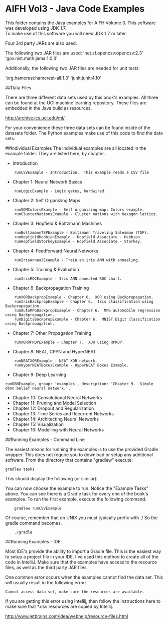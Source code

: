 AIFH Vol3  - Java Code Examples
====
This folder contains the Java examples for AIFH Volume 3.  This software was developed using JDK 1.7.  
To make use of this software you will need JDK 1.7 or later.

Four 3rd party JARs are also used.

The following two JAR files are used:
'net.sf.opencsv:opencsv:2.3'
'gov.nist.math:jama:1.0.3'

Additionally, the following two JAR files are needed for unit tests:

'org.hamcrest:hamcrest-all:1.3'
'junit:junit:4.10'

##Data Files

There are three different data sets used by this book's examples.  All three can be found
at the UCI machine learning repository. These files are embedded in the Java build as
resources.

http://archive.ics.uci.edu/ml/

For your convenience these three data sets can be found inside of the datasets folder.
The Python examples make use of this code to find the data sets.

##Individual Examples
The individual examples are all located in the example folder.  They are listed here,
by chapter.

* Introduction
```
    runCSVExample - Introduction.  This example reads a CSV file
```
* Chapter 1: Neural Network Basics
```
    runLogicExample - Logic gates, hardwired.
```
* Chapter 2: Self Organizing Maps
```
    runSOMColorsExample - Self organizing map: Colors example.
    runClusterNationsExample - Cluster nations with Hexagon lattice.
```
* Chapter 3: Hopfield & Boltzmann Machines
```
    runBoltzmannTSPExample - Boltzmann Traveling Salesman (TSP).
    runHopfieldHebbianExample - Hopfield Associate - Hebbian.
    runHopfieldStorkeyExample - Hopfield Associate - Storkey.
```
* Chapter 4: Feedforward Neural Networks
```
    runIrisAnnealExample - Train an iris ANN with annealing.
```
* Chapter 5: Training & Evaluation
```
	runIrisROCExample - Iris ANN annealed ROC chart.
```
* Chapter 6: Backpropagation Training
```
	runXORBackpropExample - Chapter 6.  XOR using Backpropagation.
	runIrisBackpropExample - Chapter 6.  Iris classification using Backpropagation.
	runAutoMPGBackpropExample - Chapter 6.  MPG automobile regression using Backpropagation.
	runDigitsBackpropExample - Chapter 6.  MNIST Digit classification using Backpropagation.

```
* Chapter 7: Other Propagation Training
```
	runXORRPROPExample - Chapter 7.  XOR using RPROP.
```
* Chapter 8: NEAT, CPPN and HyperNEAT
```
    runNEATXORExample - NEAT XOR network.
    runHyperNEATBoxesExample - HyperNEAT Boxes Example.

```
* Chapter 9: Deep Learning
```
runDBNExample, group: 'examples', description: 'Chapter 9.  Simple dbnn belief neural network.',
```
* Chapter 10: Convolutional Neural Networks
* Chapter 11: Pruning and Model Selection
* Chapter 12: Dropout and Regularization
* Chapter 13: Time Series and Recurrent Networks
* Chapter 14: Architecting Neural Networks
* Chapter 15: Visualization
* Chapter 16: Modelling with Neural Networks

##Running Examples - Command Line

The easiest means for running the examples is to use the provided Gradle wrapper.  This does not require you to download
or setup any additional software.  From the directory that contains "gradlew" execute:
```
gradlew tasks
```
This should display the following (or similar):


You can now choose the example to run.  Notice the "Example Tasks" above.  You can see there is a Gradle task for every
one of the book's examples.  To run the first example, execute the following command.
```
    gradlew runCSVExample
```
Of course, remember that on UNIX you must typically prefix with ./
So the gradle command becomes.
```
    ./gradle
```
##Running Examples - IDE

Most IDE's provide the ability to import a Gradle file.  This is the easiest way to setup a project file in your IDE.
I've used this method to create all of the code in IntelliJ. Make sure that the examples have access to the 
resource files, as well as the third party JAR files.

One common error occurs when the examples cannot find the data set.  This will usually result in the following error: 

```Cannot access data set, make sure the resources are available.```

If you are getting this error using Intellij, then follow the instructions here to make sure that *.csv resources
are copied by Intellij.

http://www.jetbrains.com/idea/webhelp/resource-files.html